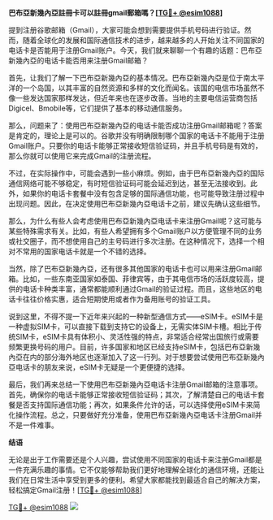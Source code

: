 **巴布亞新幾內亞註冊卡可以註冊gmail郵箱嗎？[[TG💪+ @esim1088](https://t.me/s/esim1088)]**

提到注册谷歌邮箱（Gmail），大家可能会想到需要提供手机号码进行验证。然而，随着全球化的发展和国际通信技术的进步，越来越多的人开始关注不同国家的电话卡是否能用于注册Gmail账户。今天，我们就来聊聊一个有趣的话题：巴布亞新幾內亞的电话卡能否用来注册Gmail邮箱？

首先，让我们了解一下巴布亞新幾內亞的基本情况。巴布亞新幾內亞是位于南太平洋的一个岛国，以其丰富的自然资源和多样的文化而闻名。该国的电信市场虽然不像一些发达国家那样发达，但近年来也在逐步改善。当地的主要电信运营商包括Digicel、Bmobile等，它们提供了基本的移动通信服务。

那么，问题来了：使用巴布亞新幾內亞的电话卡能否成功注册Gmail邮箱呢？答案是肯定的，理论上是可以的。谷歌并没有明确限制哪个国家的电话卡不能用于注册Gmail账户。只要你的电话卡能够正常接收短信验证码，并且手机号码是有效的，那么你就可以使用它来完成Gmail的注册流程。

不过，在实际操作中，可能会遇到一些小麻烦。例如，由于巴布亞新幾內亞的国际通信网络可能不够稳定，有时短信验证码可能会延迟到达，甚至无法接收到。此外，如果你的电话卡套餐中没有包含足够的国际通信功能，也可能导致注册过程中出现问题。因此，在决定使用巴布亞新幾內亞电话卡之前，建议先确认这些细节。

那么，为什么有些人会考虑使用巴布亞新幾內亞电话卡来注册Gmail呢？这可能与某些特殊需求有关。比如，有些人希望拥有多个Gmail账户以方便管理不同的业务或社交圈子，而不想使用自己的主号码进行多次注册。在这种情况下，选择一个相对不常用的国家电话卡就是一个不错的选择。

当然，除了巴布亞新幾內亞，还有很多其他国家的电话卡也可以用来注册Gmail邮箱。比如，一些东南亚国家如泰国、菲律宾等，由于其电信市场的活跃度较高，提供的电话卡种类丰富，通常都能顺利通过Gmail的验证过程。而且，这些地区的电话卡往往价格实惠，适合短期使用或者作为备用账号的验证工具。

说到这里，不得不提一下近年来兴起的一种新型通信方式——eSIM卡。eSIM卡是一种虚拟SIM卡，可以直接下载到支持它的设备上，无需实体SIM卡槽。相比于传统SIM卡，eSIM卡具有体积小、灵活性强的特点，非常适合经常出国旅行或需要频繁更换号码的用户。目前，许多国家和地区已经支持eSIM卡，包括巴布亞新幾內亞在内的部分海外地区也逐渐加入了这一行列。对于想要尝试使用巴布亞新幾內亞电话卡的朋友来说，eSIM卡无疑是一个更便捷的选择。

最后，我们再来总结一下使用巴布亞新幾內亞电话卡注册Gmail邮箱的注意事项。首先，确保你的电话卡能够正常接收短信验证码；其次，了解清楚自己的电话卡套餐是否支持国际通信功能；再次，如果条件允许的话，可以选择使用eSIM卡来简化操作流程。总之，只要做好充分准备，使用巴布亞新幾內亞电话卡注册Gmail并不是一件难事。

**结语**

无论是出于工作需要还是个人兴趣，尝试使用不同国家的电话卡来注册Gmail都是一件充满乐趣的事情。它不仅能够帮助我们更好地理解全球化的通信环境，还能让我们在日常生活中享受到更多的便利。希望大家都能找到最适合自己的解决方案，轻松搞定Gmail注册！[[TG💪+ @esim1088](https://t.me/s/esim1088)]

[TG💪+ @esim1088](https://t.me/s/esim1088) ![](https://i.postimg.cc/4NQfJmqS/Snipaste-2025-05-13-00-14-12.png)